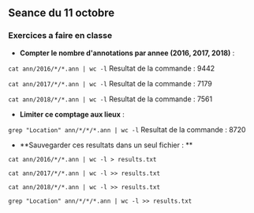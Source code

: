 ## Seance du 11 octobre

### Exercices a faire en classe

- **Compter le nombre d'annotations par annee (2016, 2017, 2018)** :

`cat ann/2016/*/*.ann | wc -l`
Resultat de la commande : 9442

`cat ann/2017/*/*.ann | wc -l`
Resultat de la commande : 7179

`cat ann/2018/*/*.ann | wc -l`
Resultat de la commande : 7561

- **Limiter ce comptage aux lieux** :

`grep "Location" ann/*/*/*.ann | wc -l`
Resultat de la commande : 8720

- **Sauvegarder ces resultats dans un seul fichier : **

`cat ann/2016/*/*.ann | wc -l > results.txt`

`cat ann/2017/*/*.ann | wc -l >> results.txt`

`cat ann/2018/*/*.ann | wc -l >> results.txt`

`grep "Location" ann/*/*/*.ann | wc -l >> results.txt`
